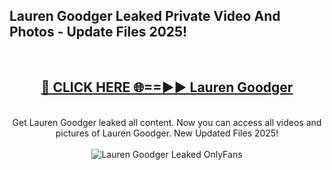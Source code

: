 <h2>Lauren Goodger Leaked Private Video And Photos - Update Files 2025!</h2>
<br>
<div align="center">
<h2><a href="https://top-ai-tools.click/QrbHav" rel="nofollow">🔴 CLICK HERE 🌐==►► Lauren Goodger</a></h2>
<br>
Get Lauren Goodger leaked all content. Now you can access all videos and pictures of Lauren Goodger. New Updated Files 2025!
<br>
<br>
<a href="https://top-ai-tools.click/QrbHav" rel="nofollow" data-target="animated-image.originalLink"><img src="https://i.ibb.co.com/WyWwxjT/player-gif2.gif" alt="Lauren Goodger Leaked  OnlyFans" style="max-width: 100%; display: inline-block;" data-target="animated-image.originalImage"></a>
</div>
<br>